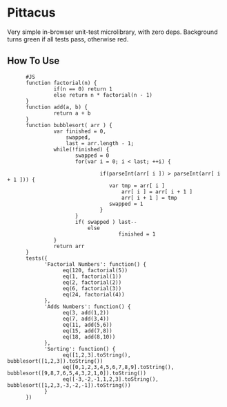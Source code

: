 # Pittacus

Very simple in-browser unit-test microlibrary, with zero deps. Background turns green if all tests pass, otherwise red.

How To Use
----------

          #JS  
          function factorial(n) {
                   if(n == 0) return 1
                   else return n * factorial(n - 1)
          }
          function add(a, b) {
                   return a + b
          }
          function bubblesort( arr ) {
                   var finished = 0, 
                       swapped, 
                       last = arr.length - 1;
                   while(!finished) {
                          swapped = 0
                          for(var i = 0; i < last; ++i) {
 
                                  if(parseInt(arr[ i ]) > parseInt(arr[ i + 1 ])) {
                                     var tmp = arr[ i ]
                                         arr[ i ] = arr[ i + 1 ] 
                                         arr[ i + 1 ] = tmp
                                     swapped = 1
                                  }
                          }
                          if( swapped ) last--
                              else
                                        finished = 1 
                   } 
                   return arr
          }
          tests({
                'Factorial Numbers': function() {
                      eq(120, factorial(5)) 
                      eq(1, factorial(1)) 
                      eq(2, factorial(2)) 
                      eq(6, factorial(3)) 
                      eq(24, factorial(4)) 
                },
                'Adds Numbers': function() {
                      eq(3, add(1,2)) 
                      eq(7, add(3,4)) 
                      eq(11, add(5,6)) 
                      eq(15, add(7,8)) 
                      eq(18, add(8,10)) 
                },
                'Sorting': function() {
                      eq([1,2,3].toString(), bubblesort([1,2,3]).toString()) 
                      eq([0,1,2,3,4,5,6,7,8,9].toString(), bubblesort([9,8,7,6,5,4,3,2,1,0]).toString()) 
                      eq([-3,-2,-1,1,2,3].toString(), bubblesort([1,2,3,-3,-2,-1]).toString()) 
                }            
          }) 